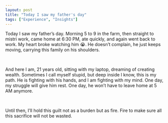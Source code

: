 ```yaml
---
layout: post
title: "Today I saw my father's day"
tags: ["Experience", "Insights"]
---
```



Today I saw my father’s day. Morning 5 to 9 in the farm, then straight to mistri work, came home at 6:30 PM, ate quickly, and again went back to work. My heart broke watching him 😭. He doesn’t complain, he just keeps moving, carrying this family on his shoulders.

<br/>

And here I am, 21 years old, sitting with my laptop, dreaming of creating wealth. Sometimes I call myself stupid, but deep inside I know, this is my path. He is fighting with his hands, and I am fighting with my mind. One day, my struggle will give him rest. One day, he won’t have to leave home at 5 AM anymore.

<br/>

Until then, I’ll hold this guilt not as a burden but as fire. Fire to make sure all this sacrifice will not be wasted.
